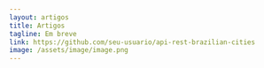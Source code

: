 ```yaml
---
layout: artigos 
title: Artigos
tagline: Em breve
link: https://github.com/seu-usuario/api-rest-brazilian-cities 
image: /assets/image/image.png 
---
```

<link rel="stylesheet" href="{{ '/assets/css/project.css' | relative_url }}"> 
